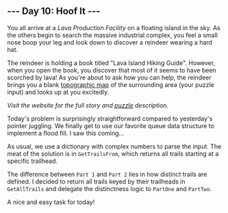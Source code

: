 ## --- Day 10: Hoof It ---
You all arrive at a _Lava Production Facility_ on a floating island in the sky. As the others begin to search the massive industrial complex, you feel a small nose boop your leg and look down to discover a reindeer wearing a hard hat.

The reindeer is holding a book titled "Lava Island Hiking Guide". However, when you open the book, you discover that most of it seems to have been scorched by lava! As you're about to ask how you can help, the reindeer brings you a blank [topographic map](https://en.wikipedia.org/wiki/Topographic_map) of the surrounding area (your puzzle input) and looks up at you excitedly.

_Visit the website for the full story and [puzzle](https://adventofcode.com/2024/day/10) description._

Today's problem is surprisingly straightforward compared to yesterday's pointer juggling. We finally get to use our favorite queue data structure to implement a flood fill. I saw this coming...  

As usual, we use a dictionary with complex numbers to parse the input. The meat of the solution is in `GetTrailsFrom`, which returns all trails starting at a specific trailhead. 

The difference between `Part 1` and `Part 2` lies in how distinct trails are defined. I decided to return all trails keyed by their trailheads in `GetAllTrails` and delegate the distinctness logic to `PartOne` and `PartTwo`.

A nice and easy task for today!
